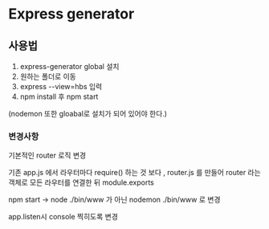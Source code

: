# Express generator 

## 사용법

1. express-generator global 설치
2. 원하는 폴더로 이동
3. express --view=hbs 입력
4. npm install 후 npm start

(nodemon 또한 gloabal로 설치가 되어 있어야 한다.)

### 변경사항

기본적인 router 로직 변경

기존 app.js 에서 라우터마다 require() 하는 것 보다 , router.js 를 만들어 router 라는 객체로 모든 라우터를 연결한 뒤 module.exports

npm start -> node ./bin/www 가 아닌 nodemon ./bin/www 로 변경

app.listen시 console 찍히도록 변경

